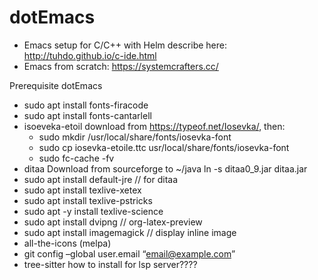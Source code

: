 # dotEmacs
- Emacs setup for C/C++ with Helm describe here: http://tuhdo.github.io/c-ide.html
- Emacs from scratch: https://systemcrafters.cc/

Prerequisite dotEmacs
- sudo apt install fonts-firacode
- sudo apt install fonts-cantarlell
- isoeveka-etoil download from https://typeof.net/Iosevka/, then:
  - sudo mkdir /usr/local/share/fonts/iosevka-font
  - sudo cp iosevka-etoile.ttc usr/local/share/fonts/iosevka-font
  - sudo fc-cache -fv
- ditaa Download from sourceforge to ~/java ln -s ditaa0_9.jar ditaa.jar
- sudo apt install default-jre // for ditaa
- sudo apt install texlive-xetex
- sudo apt install texlive-pstricks
- sudo apt -y install texlive-science
- sudo apt install dvipng // org-latex-preview
- sudo apt install imagemagick // display inline image
- all-the-icons (melpa)
- git config –global user.email “email@example.com”
- tree-sitter how to install for lsp server????
